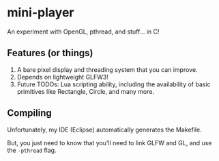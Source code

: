 mini-player
===

An experiment with OpenGL, pthread, and stuff... in C!

## Features (or things)

1. A bare pixel display and threading system that you can improve.
2. Depends on lightweight GLFW3!
3. Future TODOs: Lua scripting ability, including the availability of basic primitives like Rectangle, Circle, and many more.

## Compiling

Unfortunately, my IDE (Eclipse) automatically generates the Makefile.

But, you just need to know that you'll need to link GLFW and GL, and use the `-pthread` flag. 
